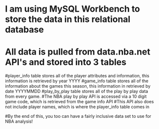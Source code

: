 # I am using MySQL Workbench to store the data in this relational database
# All data is pulled from data.nba.net API's and stored into 3 tables

#player_info table stores all of the player attributes and information, this information is retrieved by year YYYY
#game_info table stores all of the information about the games this season, this information in retrieved by date YYYYMMDD
#play_by_play table stores all of the play by play data from every game. 
    #The NBA play by play API is accessed via a 10 digit game code, which is retrieved from the game info API
    #This API also does not include player names, which is where the player_info table comes in
    
#By the end of this, you too can have a fairly inclusive data set to use for NBA analysis!
